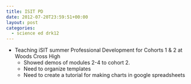 ```yaml
---
title: ISIT PD
date: 2012-07-20T23:59:51+00:00
layout: post
categories:
  - science ed drk12
---
```

  * Teaching iSIT summer Professional Development for Cohorts 1 & 2 at Woods Cross High
      * Showed demos of modules 2-4 to cohort 2.
      * Need to organize templates
      * Need to create a tutorial for making charts in google spreadsheets
